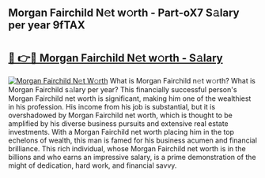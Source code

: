 ## Morgan Fairchild N𝚎t w𝚘rth - Part-oX7 S𝚊lary per year 9fTAX

# <h2><a href="http://gc0qu6q.nevu.top/?p=Morgan+Fairchild">🔗 👉🔴 Morgan Fairchild N𝚎t w𝚘rth - S𝚊lary</a></h2>

[![Morgan Fairchild N𝚎t W𝚘rth](https://i.imgur.com/Oavwk0R.jpeg)](http://gc0qu6q.nevu.top/?p=Morgan+Fairchild)
What is Morgan Fairchild n𝚎t w𝚘rth? What is Morgan Fairchild s𝚊lary per year?
This financially successful person's Morgan Fairchild net worth is significant, making him one of the wealthiest in his profession. His income from his job is substantial, but it is overshadowed by Morgan Fairchild net worth, which is thought to be amplified by his diverse business pursuits and extensive real estate investments. With a Morgan Fairchild net worth placing him in the top echelons of wealth, this man is famed for his business acumen and financial brilliance. This rich individual, whose Morgan Fairchild net worth is in the billions and who earns an impressive salary, is a prime demonstration of the might of dedication, hard work, and financial savvy.
